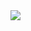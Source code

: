 <img src="https://capsule-render.vercel.app/api?type=venom&color=auto&height=300&section=header&text=Backend%20송해찬&fontSize=60" />
